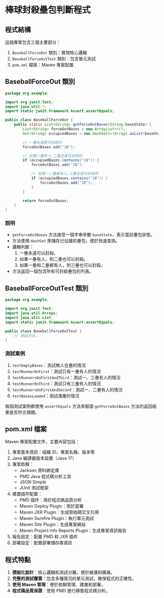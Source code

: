 

# 棒球封殺壘包判斷程式

## 程式結構

這個專案包含三個主要部分：
1. `BaseballForceOut` 類別：實現核心邏輯
2. `BaseballForceOutTest` 類別：包含單元測試
3. `pom.xml` 檔案：Maven 專案配置

## BaseballForceOut 類別

```java
package org.example;

import org.junit.Test;
import java.util.*;
import static junit.framework.Assert.assertEquals;

public class BaseballForceOut {
    public static List<String> getForceOutBases(String baseState) {
        List<String> forceOutBases = new ArrayList<>();
        Set<String> occupiedBases = new HashSet<>(Arrays.asList(baseState.split(", ")));

        // 一壘永遠是可封殺的
        forceOutBases.add("1B");

        // 如果一壘有人,二壘也是可封殺的
        if (occupiedBases.contains("1B")) {
            forceOutBases.add("2B");

            // 如果一二壘都有人,三壘也是可封殺的
            if (occupiedBases.contains("2B")) {
                forceOutBases.add("3B");
            }
        }

        return forceOutBases;
    }
}
```

### 說明

- `getForceOutBases` 方法接受一個字串參數 `baseState`，表示當前壘包狀態。
- 方法使用 `HashSet` 來儲存已佔據的壘包，便於快速查詢。
- 邏輯判斷：
  1. 一壘永遠可以封殺。
  2. 如果一壘有人，則二壘也可以封殺。
  3. 如果一壘和二壘都有人，則三壘也可以封殺。
- 方法返回一個包含所有可封殺壘包的列表。

## BaseballForceOutTest 類別

```java
package org.example;

import org.junit.Test;
import java.util.Arrays;
import java.util.List;
import static junit.framework.Assert.assertEquals;

public class BaseballForceOutTest {
    // 測試方法...
}
```

### 測試案例

1. `testEmptyBases`：測試無人在壘的情況
2. `testRunnerOnFirst`：測試只有一壘有人的情況
3. `testRunnersOnFirstAndThird`：測試一、三壘有人的情況
4. `testRunnerOnThird`：測試只有三壘有人的情況
5. `testRunnersOnFirstAndSecond`：測試一、二壘有人的情況
6. `testBasesLoaded`：測試滿壘的情況

每個測試案例都使用 `assertEquals` 方法來驗證 `getForceOutBases` 方法的返回結果是否符合預期。

## pom.xml 檔案

Maven 專案配置文件，主要內容包括：

1. 專案基本資訊：組織 ID、專案名稱、版本等
2. Java 編譯器版本設置（Java 17）
3. 專案依賴：
   - Jackson 資料綁定庫
   - PMD Java 程式碼分析工具
   - JSON Simple
   - JUnit 測試框架
4. 建置插件配置：
   - PMD 插件：用於程式碼品質分析
   - Maven Deploy Plugin：用於部署
   - Maven JXR Plugin：生成原始碼交叉引用
   - Maven Surefire Plugin：執行單元測試
   - Maven Site Plugin：生成專案網站
   - Maven Project Info Reports Plugin：生成專案資訊報告
5. 報告設定：配置 PMD 和 JXR 插件
6. 部署設定：配置部署儲存庫資訊

## 程式特點

1. **模組化設計**：核心邏輯和測試分離，便於維護和擴展。
2. **完整的測試覆蓋**：包含多種情況的單元測試，確保程式的正確性。
3. **使用 Maven 管理**：便於依賴管理、建置和部署。
4. **程式碼品質保證**：使用 PMD 進行靜態程式碼分析。

